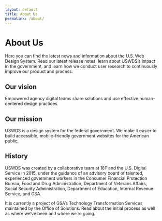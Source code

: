 ```yaml
---
layout: default
title: About Us
permalink: /about/
---
```


# About Us

Here you can find the latest news and information about the U.S. Web Design System. Read our latest release notes, learn about USWDS’s impact in the government, and learn how we conduct user research to continuously improve our product and process.

## Our vision
Empowered agency digital teams share solutions and use effective human-centered design practices.

## Our mission
USWDS is a design system for the federal government. We make it easier to build accessible, mobile-friendly government websites for the American public.

## History
USWDS was created by a collaborative team at 18F and the U.S. Digital Service in 2015, under the guidance of an advisory board of talented, experienced government workers in the Consumer Financial Protection Bureau, Food and Drug Administration, Department of Veterans Affairs, Social Security Administration, Department of Education, Internal Revenue Service, and GSA.

It is currently a project of GSA’s Technology Transformation Services, maintained by the Office of Solutions. Read about the initial process as well as where we’ve been and where we’re going.
